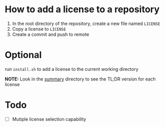 # How to add a license to a repository

1. In the root directory of the repository, create a new file named `LICENSE`
2. Copy a license to `LICENSE`
3. Create a commit and push to remote

# Optional
run `install.sh` to add a license to the current working directory

**NOTE:** Look in the [summary](https://github.com/9623-Warp-Drive/license/blob/master/summary) directory to see the TL;DR version for each license

# Todo
- [ ] Mutiple license selection capability
